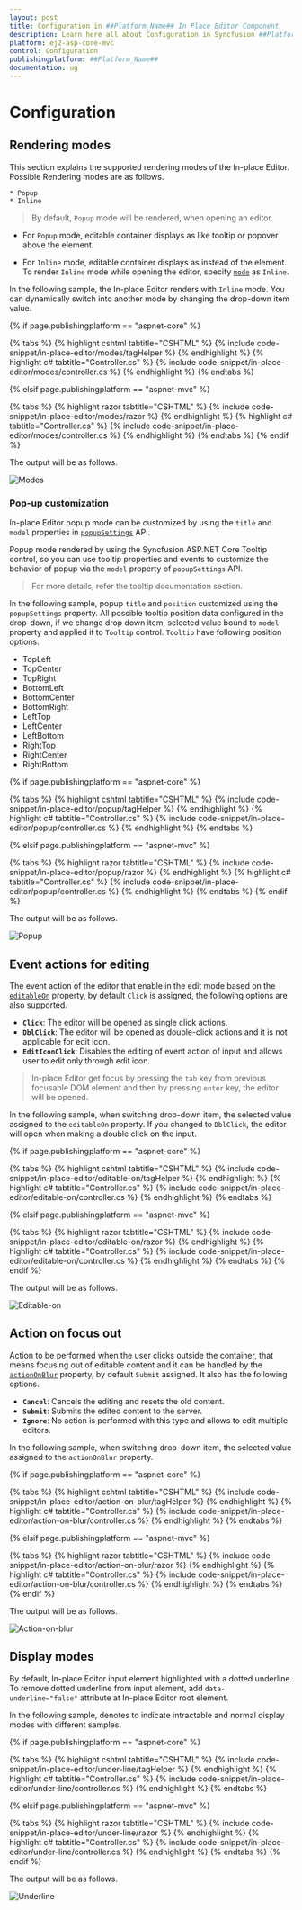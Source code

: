 ```yaml
---
layout: post
title: Configuration in ##Platform_Name## In Place Editor Component
description: Learn here all about Configuration in Syncfusion ##Platform_Name## In Place Editor component and more.
platform: ej2-asp-core-mvc
control: Configuration
publishingplatform: ##Platform_Name##
documentation: ug
---
```



# Configuration

## Rendering modes

This section explains the supported rendering modes of the In-place Editor. Possible Rendering modes are as follows.

    * Popup
    * Inline

> By default, `Popup` mode will be rendered, when opening an editor.

* For `Popup` mode, editable container displays as like tooltip or popover above the element.

* For `Inline` mode, editable container displays as instead of the element. To render `Inline` mode while opening the editor, specify [`mode`](https://help.syncfusion.com/cr/aspnetcore-js2/Syncfusion.EJ2.InPlaceEditor.InPlaceEditor.html#Syncfusion_EJ2_InPlaceEditor_InPlaceEditor_Mode) as `Inline`.

In the following sample, the In-place Editor renders with `Inline` mode. You can dynamically switch into another mode by changing the drop-down item value.

{% if page.publishingplatform == "aspnet-core" %}

{% tabs %}
{% highlight cshtml tabtitle="CSHTML" %}
{% include code-snippet/in-place-editor/modes/tagHelper %}
{% endhighlight %}
{% highlight c# tabtitle="Controller.cs" %}
{% include code-snippet/in-place-editor/modes/controller.cs %}
{% endhighlight %}
{% endtabs %}

{% elsif page.publishingplatform == "aspnet-mvc" %}

{% tabs %}
{% highlight razor tabtitle="CSHTML" %}
{% include code-snippet/in-place-editor/modes/razor %}
{% endhighlight %}
{% highlight c# tabtitle="Controller.cs" %}
{% include code-snippet/in-place-editor/modes/controller.cs %}
{% endhighlight %}
{% endtabs %}
{% endif %}



The output will be as follows.

![Modes](./images/mode.PNG)

### Pop-up customization

In-place Editor popup mode can be customized by using the `title` and `model` properties in [`popupSettings`](https://help.syncfusion.com/cr/aspnetcore-js2/Syncfusion.EJ2.InPlaceEditor.InPlaceEditor.html#Syncfusion_EJ2_InPlaceEditor_InPlaceEditor_PopupSettings) API.

Popup mode rendered by using the Syncfusion ASP.NET Core Tooltip control, so you can use tooltip properties and events to customize the behavior of popup via the `model` property of `popupSettings` API.

> For more details, refer the tooltip documentation section.

In the following sample, popup `title` and `position` customized using the `popupSettings` property. All possible tooltip position data configured in the drop-down, if we change drop down item, selected value bound to `model` property and applied it to `Tooltip` control. `Tooltip` have following position options.

* TopLeft
* TopCenter
* TopRight
* BottomLeft
* BottomCenter
* BottomRight
* LeftTop
* LeftCenter
* LeftBottom
* RightTop
* RightCenter
* RightBottom

{% if page.publishingplatform == "aspnet-core" %}

{% tabs %}
{% highlight cshtml tabtitle="CSHTML" %}
{% include code-snippet/in-place-editor/popup/tagHelper %}
{% endhighlight %}
{% highlight c# tabtitle="Controller.cs" %}
{% include code-snippet/in-place-editor/popup/controller.cs %}
{% endhighlight %}
{% endtabs %}

{% elsif page.publishingplatform == "aspnet-mvc" %}

{% tabs %}
{% highlight razor tabtitle="CSHTML" %}
{% include code-snippet/in-place-editor/popup/razor %}
{% endhighlight %}
{% highlight c# tabtitle="Controller.cs" %}
{% include code-snippet/in-place-editor/popup/controller.cs %}
{% endhighlight %}
{% endtabs %}
{% endif %}



The output will be as follows.

![Popup](./images/popup.PNG)

## Event actions for editing

The event action of the editor that enable in the edit mode based on the [`editableOn`](https://help.syncfusion.com/cr/aspnetcore-js2/Syncfusion.EJ2.InPlaceEditor.InPlaceEditor.html#Syncfusion_EJ2_InPlaceEditor_InPlaceEditor_EditableOn) property, by default `Click` is assigned, the following options are also supported.

* **`Click`**:  The editor will be opened as single click actions.
* **`DblClick`**: The editor will be opened as double-click actions and it is not applicable for edit icon.
* **`EditIconClick`**: Disables the editing of event action of input and allows user to edit only through edit icon.

> In-place Editor get focus by pressing the `tab` key from previous focusable DOM element and then by pressing `enter` key, the editor will be opened.

In the following sample, when switching drop-down item, the selected value assigned to the `editableOn` property. If you changed to `DblClick`, the editor will open when making a double click on the input.

{% if page.publishingplatform == "aspnet-core" %}

{% tabs %}
{% highlight cshtml tabtitle="CSHTML" %}
{% include code-snippet/in-place-editor/editable-on/tagHelper %}
{% endhighlight %}
{% highlight c# tabtitle="Controller.cs" %}
{% include code-snippet/in-place-editor/editable-on/controller.cs %}
{% endhighlight %}
{% endtabs %}

{% elsif page.publishingplatform == "aspnet-mvc" %}

{% tabs %}
{% highlight razor tabtitle="CSHTML" %}
{% include code-snippet/in-place-editor/editable-on/razor %}
{% endhighlight %}
{% highlight c# tabtitle="Controller.cs" %}
{% include code-snippet/in-place-editor/editable-on/controller.cs %}
{% endhighlight %}
{% endtabs %}
{% endif %}



The output will be as follows.

![Editable-on](./images/editable-on.PNG)

## Action on focus out

Action to be performed when the user clicks outside the container, that means focusing out of editable content and it can be handled by the [`actionOnBlur`](https://help.syncfusion.com/cr/aspnetcore-js2/Syncfusion.EJ2.InPlaceEditor.InPlaceEditor.html#Syncfusion_EJ2_InPlaceEditor_InPlaceEditor_ActionOnBlur) property, by default `Submit` assigned. It also has the following options.

* **`Cancel`**: Cancels the editing and resets the old content.
* **`Submit`**: Submits the edited content to the server.
* **`Ignore`**: No action is performed with this type and allows to edit multiple editors.

In the following sample, when switching drop-down item, the selected value assigned to the `actionOnBlur` property.

{% if page.publishingplatform == "aspnet-core" %}

{% tabs %}
{% highlight cshtml tabtitle="CSHTML" %}
{% include code-snippet/in-place-editor/action-on-blur/tagHelper %}
{% endhighlight %}
{% highlight c# tabtitle="Controller.cs" %}
{% include code-snippet/in-place-editor/action-on-blur/controller.cs %}
{% endhighlight %}
{% endtabs %}

{% elsif page.publishingplatform == "aspnet-mvc" %}

{% tabs %}
{% highlight razor tabtitle="CSHTML" %}
{% include code-snippet/in-place-editor/action-on-blur/razor %}
{% endhighlight %}
{% highlight c# tabtitle="Controller.cs" %}
{% include code-snippet/in-place-editor/action-on-blur/controller.cs %}
{% endhighlight %}
{% endtabs %}
{% endif %}



The output will be as follows.

![Action-on-blur](./images/action-on-blur.PNG)

## Display modes

By default, In-place Editor input element highlighted with a dotted underline. To remove dotted underline from input element, add `data-underline="false"` attribute at In-place Editor root element.

In the following sample, denotes to indicate intractable and normal display modes with different samples.

{% if page.publishingplatform == "aspnet-core" %}

{% tabs %}
{% highlight cshtml tabtitle="CSHTML" %}
{% include code-snippet/in-place-editor/under-line/tagHelper %}
{% endhighlight %}
{% highlight c# tabtitle="Controller.cs" %}
{% include code-snippet/in-place-editor/under-line/controller.cs %}
{% endhighlight %}
{% endtabs %}

{% elsif page.publishingplatform == "aspnet-mvc" %}

{% tabs %}
{% highlight razor tabtitle="CSHTML" %}
{% include code-snippet/in-place-editor/under-line/razor %}
{% endhighlight %}
{% highlight c# tabtitle="Controller.cs" %}
{% include code-snippet/in-place-editor/under-line/controller.cs %}
{% endhighlight %}
{% endtabs %}
{% endif %}



The output will be as follows.

![Underline](./images/under-line.PNG)